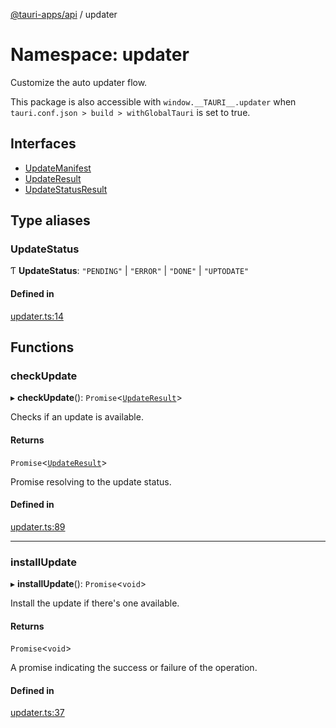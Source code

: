 [@tauri-apps/api](../index.md) / updater

# Namespace: updater

Customize the auto updater flow.

This package is also accessible with `window.__TAURI__.updater` when `tauri.conf.json > build > withGlobalTauri` is set to true.

## Interfaces

- [UpdateManifest](../interfaces/updater.UpdateManifest.md)
- [UpdateResult](../interfaces/updater.UpdateResult.md)
- [UpdateStatusResult](../interfaces/updater.UpdateStatusResult.md)

## Type aliases

### UpdateStatus

Ƭ **UpdateStatus**: ``"PENDING"`` \| ``"ERROR"`` \| ``"DONE"`` \| ``"UPTODATE"``

#### Defined in

[updater.ts:14](https://github.com/tauri-apps/tauri/blob/8edc636/tooling/api/src/updater.ts#L14)

## Functions

### checkUpdate

▸ **checkUpdate**(): `Promise`<[`UpdateResult`](../interfaces/updater.UpdateResult.md)\>

Checks if an update is available.

#### Returns

`Promise`<[`UpdateResult`](../interfaces/updater.UpdateResult.md)\>

Promise resolving to the update status.

#### Defined in

[updater.ts:89](https://github.com/tauri-apps/tauri/blob/8edc636/tooling/api/src/updater.ts#L89)

___

### installUpdate

▸ **installUpdate**(): `Promise`<`void`\>

Install the update if there's one available.

#### Returns

`Promise`<`void`\>

A promise indicating the success or failure of the operation.

#### Defined in

[updater.ts:37](https://github.com/tauri-apps/tauri/blob/8edc636/tooling/api/src/updater.ts#L37)
